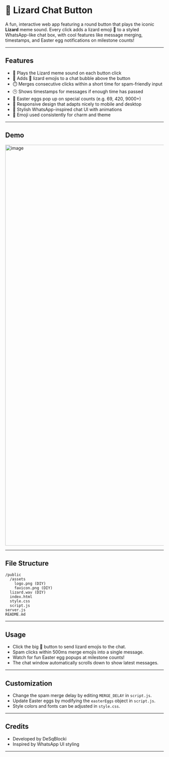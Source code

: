 # 🦎 Lizard Chat Button

A fun, interactive web app featuring a round button that plays the iconic **Lizard** meme sound. Every click adds a lizard emoji 🦎 to a styled WhatsApp-like chat box, with cool features like message merging, timestamps, and Easter egg notifications on milestone counts!

---

## Features

- 🎵 Plays the Lizard meme sound on each button click  
- 💬 Adds 🦎 lizard emojis to a chat bubble above the button  
- ⏱️ Merges consecutive clicks within a short time for spam-friendly input  
- 🕒 Shows timestamps for messages if enough time has passed  
- 🐸 Easter eggs pop up on special counts (e.g. 69, 420, 9000+)  
- 📱 Responsive design that adapts nicely to mobile and desktop  
- 🎨 Stylish WhatsApp-inspired chat UI with animations  
- 🦎 Emoji used consistently for charm and theme  

---

## Demo

<img width="538" height="1275" alt="image" src="https://github.com/user-attachments/assets/28573f5a-4a93-428f-9663-a615c166bfde" />

---

## File Structure

```text
/public
  /assets
    logo.png (DIY)
    favicon.png (DIY)
  lizard.wav (DIY)
  index.html
  style.css
  script.js
server.js
README.md
```

---

## Usage

- Click the big 🦎 button to send lizard emojis to the chat.  
- Spam clicks within 500ms merge emojis into a single message.  
- Watch for fun Easter egg popups at milestone counts!  
- The chat window automatically scrolls down to show latest messages.  

---

## Customization

- Change the spam merge delay by editing `MERGE_DELAY` in `script.js`.  
- Update Easter eggs by modifying the `easterEggs` object in `script.js`.  
- Style colors and fonts can be adjusted in `style.css`.  

---

## Credits

- Developed by DeSqBlocki 
- Inspired by WhatsApp UI styling  

---
